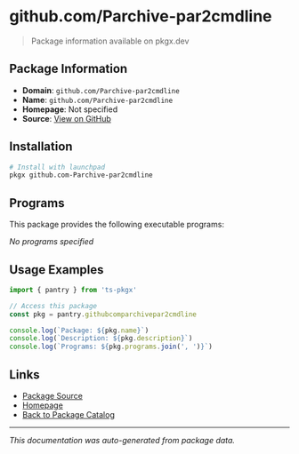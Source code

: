 # github.com/Parchive-par2cmdline

> Package information available on pkgx.dev

## Package Information

- **Domain**: `github.com/Parchive-par2cmdline`
- **Name**: `github.com/Parchive-par2cmdline`
- **Homepage**: Not specified
- **Source**: [View on GitHub](https://github.com/pkgxdev/pantry/tree/main/projects/github.com/Parchive-par2cmdline/package.yml)

## Installation

```bash
# Install with launchpad
pkgx github.com-Parchive-par2cmdline
```

## Programs

This package provides the following executable programs:

*No programs specified*

## Usage Examples

```typescript
import { pantry } from 'ts-pkgx'

// Access this package
const pkg = pantry.githubcomparchivepar2cmdline

console.log(`Package: ${pkg.name}`)
console.log(`Description: ${pkg.description}`)
console.log(`Programs: ${pkg.programs.join(', ')}`)
```

## Links

- [Package Source](https://github.com/pkgxdev/pantry/tree/main/projects/github.com/Parchive-par2cmdline/package.yml)
- [Homepage](#)
- [Back to Package Catalog](../package-catalog.md)

---

*This documentation was auto-generated from package data.*
